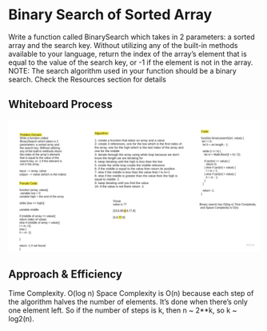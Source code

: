 # Binary Search of Sorted Array
Write a function called BinarySearch which takes in 2 parameters: a sorted array and the search key. Without utilizing any of the built-in methods available to your language, return the index of the array’s element that is equal to the value of the search key, or -1 if the element is not in the array.
NOTE: The search algorithm used in your function should be a binary search.
Check the Resources section for details

## Whiteboard Process
![Test Image 3](../images/binarysearch.jpg)

## Approach & Efficiency
Time Complexity. O(log n)
Space Complexity is O(n) because each step of the algorithm halves the number of elements. It’s done when there’s only one element left. So if the number of steps is k, then n ~ 2**k, so k ~ log2(n).